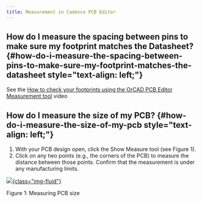```yaml
---
title: Measurement in Cadence PCB Editor
---
```


## How do I measure the spacing between pins to make sure my footprint matches the Datasheet? {#how-do-i-measure-the-spacing-between-pins-to-make-sure-my-footprint-matches-the-datasheet style="text-align: left;"}

See the [How to check your footprints using the OrCAD PCB Editor Measurement tool](https://www.youtube.com/watch?v=a4dhpmsF9f4) video

## How do I measure the size of my PCB? {#how-do-i-measure-the-size-of-my-pcb style="text-align: left;"}

1.  With your PCB design open, click the Show Measure tool (see Figure 1).
2.  Click on any two points (e.g., the corners of the PCB) to measure the distance between those points. Confirm that the measurement is under any manufacturing limits.

[![](/figures/figure_022.png){class="img-fluid"}](/larger/image0185.png)

Figure 1: Measuring PCB size
